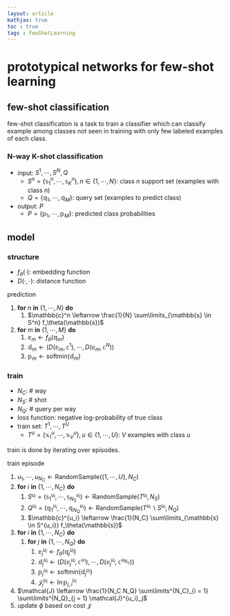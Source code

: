 ```yaml
---
layout: article
mathjax: true
toc : true
tags : FewShotLearning
---
```


# prototypical networks for few-shot learning

## few-shot classification
few-shot classification is a task to train a classifier which can classify example among classes not seen in training with only few labeled examples of each class.

### N-way K-shot classification
- input: $S^1, \cdots, S^N, Q$
    - $S^n = \{ \mathbb{s}^n_1, \cdots, \mathbb{s}^n_K \}, n \in \{1, \cdots, N\}$: class $n$ support set (examples with class $n$)
    - $Q = \{ \mathbb{q}_1, \cdots, \mathbb{q}_M \}$: query set (examples to predict class)
- output: $P$
    - $P = \{ \mathbb{p}_1, \cdots, \mathbb{p}_M \}$: predicted class probabilities

## model

### structure
- $f_\theta(\cdot)$: embedding function
- $D(\cdot, \cdot)$: distance function

prediction
1. **for** $n$ **in** $\{ 1, \cdots, N \}$ **do**
    1. $\mathbb{c}^n \leftarrow \frac{1}{N} \sum\limits_{\mathbb{s} \in S^n} f_\theta(\mathbb{s})$
1. **for** $m$ **in** $\{ 1, \cdots, M \}$ **do**
    1. $\mathbb{e}_m \leftarrow f_\theta(\mathbb{q}_m)$
    1. $\mathbb{d}_m \leftarrow \left( D(\mathbb{e}_m, \mathbb{c}^1), \cdots, D(\mathbb{e}_m, \mathbb{c}^N) \right)$
    1. $\mathbb{p}_m \leftarrow \text{softmin}(\mathbb{d}_m)$

### train
- $N_C$: # way
- $N_S$: # shot
- $N_Q$: # query per way
- loss function: negative log-probability of true class
- train set: $T^1, \cdots, T^U$
    - $T^u = \{ \mathbb{x}^u_1, \cdots, \mathbb{x}^u_V \}, u \in \{ 1, \cdots, U \}$: $V$ examples with class $u$

train is done by iterating over episodes.

train episode
1. $u_1, \cdots, u_{N_C} \leftarrow \text{RandomSample}(\{ 1, \cdots, U \}, N_C)$
1. **for** $i$ **in** $\{ 1, \cdots, N_C \}$ **do**
    1. $S^{u_i} = (\mathbb{s}^{u_i}_1, \cdots, \mathbb{s}^{u_i}_{N_S}) \leftarrow \text{RandomSample}(T^{u_i}, N_S)$
    1. $Q^{u_i} = (\mathbb{q}^{u_i}_1, \cdots, \mathbb{q}^{u_i}_{N_Q}) \leftarrow \text{RandomSample}(T^{u_i} \backslash S^{u_i}, N_Q)$
    1. $\mathbb{c}^{u_i} \leftarrow \frac{1}{N_C} \sum\limits_{\mathbb{s} \in S^{u_i}} f_\theta(\mathbb{s})$
1. **for** $i$ **in** $\{ 1, \cdots, N_C \}$ **do**
    1. **for** $j$ **in** $\{ 1, \cdots, N_Q \}$ **do**
        1. $\mathbb{e}^{u_i}_j \leftarrow f_\theta(\mathbb{q}^{u_i}_j)$
        1. $\mathbb{d}^{u_i}_j \leftarrow \left( D(\mathbb{e}^{u_i}_j, \mathbb{c}^{u_1}), \cdots, D(\mathbb{e}^{u_i}_j, \mathbb{c}^{u_{N_C}}) \right)$
        1. $\mathbb{p}^{u_i}_j \leftarrow \text{softmin}(\mathbb{d}^{u_i}_j)$
        1. $\mathcal{J}^{u_i}_j \leftarrow \ln \mathbb{p}^{u_i}_{j, i}$
1. $\mathcal{J} \leftarrow \frac{1}{N_C N_Q} \sum\limits^{N_C}_{i = 1} \sum\limits^{N_Q}_{j = 1} \mathcal{J}^{u_i}_j$
1. update $\phi$ based on cost $\mathcal{J}$